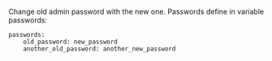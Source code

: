 Change old admin password with the new one.
Passwords define in variable passwords:

    passwords:
        old_password: new_password
        another_old_password: another_new_password

